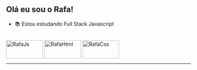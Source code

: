 ## Olá eu sou o Rafa!

- 📚 Estou estudando Full Stack Javascript

<div style="display: inline_bloclk"><br>
  <img align="center" alt="RafaJs" height="50" width="100" src=https://cdn.jsdelivr.net/gh/devicons/devicon/icons/javascript/javascript-original.svg>
  <img align="center" alt="RafaHtml" height="50" width="100" src=https://cdn.jsdelivr.net/gh/devicons/devicon/icons/html5/html5-original-wordmark.svg>
  <img align="center" alt="RafaCss" height="50" width="100" src=https://cdn.jsdelivr.net/gh/devicons/devicon/icons/css3/css3-original-wordmark.svg>
</div)
<hr/><hr/>
  

